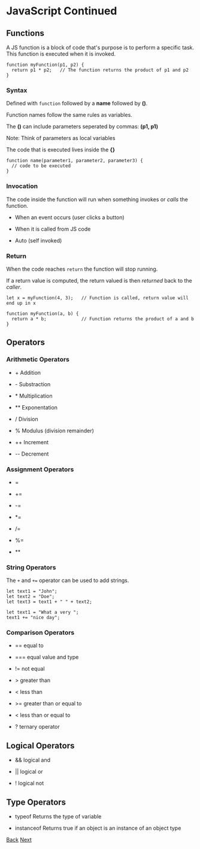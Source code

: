 # JavaScript Continued

## Functions

A JS function is a block of code that's purpose is to perform a specific task. This function is executed when it is invoked. 

```
function myFunction(p1, p2) {
  return p1 * p2;   // The function returns the product of p1 and p2
}
```

### Syntax

Defined with `function` followed by a **name** followed by **()**.

Function names follow the same rules as variables.

The **()** can include parameters seperated by commas: **(p1, p1)**

Note: Think of parameters as local variables

The code that is executed lives inside the **{}**

```
function name(parameter1, parameter2, parameter3) {
  // code to be executed
}
```

### Invocation

The code inside the function will run when something invokes or *calls* the function.

- When an event occurs (user clicks a button)

- When it is called from JS code

- Auto (self invoked)

### Return

When the code reaches `return` the function will stop running. 

If a return value is computed, the return valued is then *returned* back to the *caller*.

```
let x = myFunction(4, 3);   // Function is called, return value will end up in x

function myFunction(a, b) {
  return a * b;             // Function returns the product of a and b
}
```

## Operators

### Arithmetic Operators

- \+ Addition

- \- Substraction

- \* Multiplication

- \** Exponentation 

- / Division

- % Modulus (division remainder)

- \++ Increment

- \-- Decrement

### Assignment Operators

- = 

- \+=

- \-=

- \*=

- /=

- %=

- \**

### String Operators

The `+` and `+=` operator can be used to add strings.

```
let text1 = "John";
let text2 = "Doe";
let text3 = text1 + " " + text2;
```
```
let text1 = "What a very ";
text1 += "nice day";
```

### Comparison Operators

- == equal to

- === equal value and type

- != not equal

- \> greater than

- \< less than

- \>= greater than or equal to

- \< less than or equal to

- ? ternary operator

## Logical Operators

- && logical and

- || logical or

- ! logical not

## Type Operators

- typeof Returns the type of variable

- instanceof Returns true if an object is an instance of an object type

[Back](javascript.md) [Next](operators-and-loops.md)
